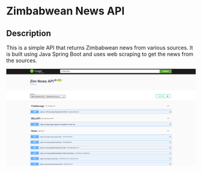# Zimbabwean News API
## Description
This is a simple API that returns Zimbabwean news from various sources. It is built using Java Spring Boot and uses web scraping to get the news from the sources.

![Swagger UI](swagger-ui-screenshot.png?raw=true "Swagger UI")
